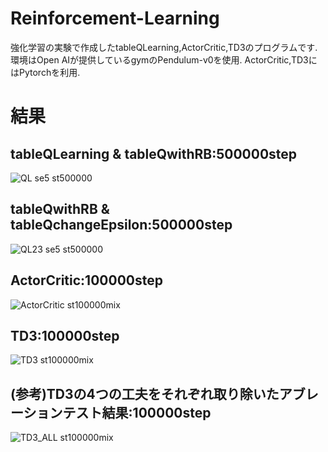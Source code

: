 # Reinforcement-Learning
強化学習の実験で作成したtableQLearning,ActorCritic,TD3のプログラムです.環境はOpen AIが提供しているgymのPendulum-v0を使用.
ActorCritic,TD3にはPytorchを利用.

# 結果
## tableQLearning & tableQwithRB:500000step
![QL se5 st500000](https://user-images.githubusercontent.com/52310645/75676655-0d55cf80-5ccd-11ea-9232-85b3a5381922.png)
## tableQwithRB & tableQchangeEpsilon:500000step
![QL23 se5 st500000](https://user-images.githubusercontent.com/52310645/75676667-134bb080-5ccd-11ea-8e23-d652f6f04ef8.png)
## ActorCritic:100000step
![ActorCritic st100000mix](https://user-images.githubusercontent.com/52310645/75676090-ddf29300-5ccb-11ea-9298-9413a98723cf.png)
## TD3:100000step
![TD3 st100000mix](https://user-images.githubusercontent.com/52310645/75676106-eb0f8200-5ccb-11ea-83fc-c6caec810d84.png)
## (参考)TD3の4つの工夫をそれぞれ取り除いたアブレーションテスト結果:100000step
![TD3_ALL st100000mix](https://user-images.githubusercontent.com/52310645/75676118-f2cf2680-5ccb-11ea-88d3-a35e7a30558e.png)
